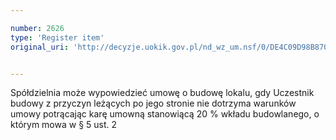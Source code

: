 ```yaml
---

number: 2626
type: 'Register item'
original_uri: 'http://decyzje.uokik.gov.pl/nd_wz_um.nsf/0/DE4C09D98B870D75C125792E003E2DA9?OpenDocument'


---
```


Spółdzielnia może wypowiedzieć umowę o budowę lokalu, gdy Uczestnik budowy z przyczyn leżących po jego stronie nie dotrzyma warunków umowy potrącając karę umowną stanowiącą 20 % wkładu budowlanego, o którym mowa w § 5 ust. 2
